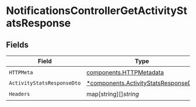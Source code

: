 # NotificationsControllerGetActivityStatsResponse


## Fields

| Field                                                                                       | Type                                                                                        | Required                                                                                    | Description                                                                                 |
| ------------------------------------------------------------------------------------------- | ------------------------------------------------------------------------------------------- | ------------------------------------------------------------------------------------------- | ------------------------------------------------------------------------------------------- |
| `HTTPMeta`                                                                                  | [components.HTTPMetadata](../../models/components/httpmetadata.md)                          | :heavy_check_mark:                                                                          | N/A                                                                                         |
| `ActivityStatsResponseDto`                                                                  | [*components.ActivityStatsResponseDto](../../models/components/activitystatsresponsedto.md) | :heavy_minus_sign:                                                                          | OK                                                                                          |
| `Headers`                                                                                   | map[string][]*string*                                                                       | :heavy_check_mark:                                                                          | N/A                                                                                         |